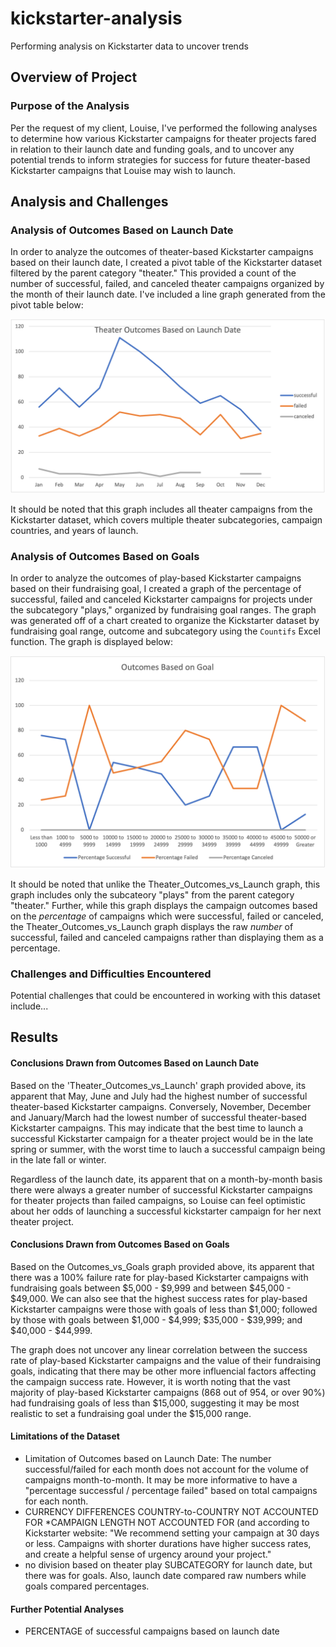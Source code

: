 # kickstarter-analysis
Performing analysis on Kickstarter data to uncover trends 
## Overview of Project 
### Purpose of the Analysis
Per the request of my client, Louise, I've performed the following analyses to determine how various Kickstarter campaigns for theater projects fared in relation to their launch date and funding goals, and to uncover any potential trends to inform strategies for success for future theater-based Kickstarter campaigns that Louise may wish to launch. 
## Analysis and Challenges
### Analysis of Outcomes Based on Launch Date
In order to analyze the outcomes of theater-based Kickstarter campaigns based on their launch date, I created a pivot table of the Kickstarter dataset filtered by the parent category "theater." This provided a count of the number of successful, failed, and canceled theater campaigns organized by the month of their launch date. I've included a line graph generated from the pivot table below:

![Theater_Outcomes_vs_Launch](Resources/Theater_Outcomes_vs_Launch.png)

It should be noted that this graph includes all theater campaigns from the Kickstarter dataset, which covers multiple theater subcategories, campaign countries, and years of launch. 

### Analysis of Outcomes Based on Goals 
In order to analyze the outcomes of play-based Kickstarter campaigns based on their fundraising goal, I created a graph of the percentage of successful, failed and canceled Kickstarter campaigns for projects under the subcategory "plays," organized by fundraising goal ranges. The graph was generated off of a chart created to organize the Kickstarter dataset by fundraising goal range, outcome and subcategory using the `Countifs` Excel function. The graph is displayed below: 

![Outcomes_vs_Goals](Resources/Outcomes_vs_Goals.png)

It should be noted that unlike the Theater_Outcomes_vs_Launch graph, this graph includes only the subcateory "plays" from the parent category "theater." Further, while this graph displays the campaign outcomes based on the _percentage_ of campaigns which were successful, failed or canceled, the Theater_Outcomes_vs_Launch graph displays the raw _number_ of successful, failed and canceled campaigns rather than displaying them as a percentage. 

### Challenges and Difficulties Encountered

Potential challenges that could be encountered in working with this dataset include... 
## Results 
#### Conclusions Drawn from Outcomes Based on Launch Date 

Based on the 'Theater_Outcomes_vs_Launch' graph provided above, its apparent that May, June and July had the highest number of successful theater-based Kickstarter campaigns. Conversely, November, December and January/March had the lowest number of successful theater-based Kickstarter campaigns. This may indicate that the best time to launch a successful Kickstarter campaign for a theater project would be in the late spring or summer, with the worst time to lauch a successful campaign being in the late fall or winter.

Regardless of the launch date, its apparent that on a month-by-month basis there were always a greater number of successful Kickstarter campaigns for theater projects than failed campaigns, so Louise can feel optimistic about her odds of launching a successful kickstarter campaign for her next theater project. 

#### Conclusions Drawn from Outcomes Based on Goals

Based on the Outcomes_vs_Goals graph provided above, its apparent that there was a 100% failure rate for play-based Kickstarter campaigns with fundraising goals between $5,000 - $9,999 and between $45,000 - $49,000. We can also see that the highest success rates for play-based Kickstarter campaigns were those with goals of less than $1,000; followed by those with goals between $1,000 - $4,999; $35,000 - $39,999; and $40,000 - $44,999. 

The graph does not uncover any linear correlation between the success rate of play-based Kickstarter campaigns and the value of their fundraising goals, indicating that there may be other more influencial factors affecting the campaign success rate. However, it is worth noting that the vast majority of play-based Kickstarter campaigns (868 out of 954, or over 90%) had fundraising goals of less than $15,000, suggesting it may be most realistic to set a fundraising goal under the $15,000 range. 

#### Limitations of the Dataset
* Limitation of Outcomes based on Launch Date: The number successful/failed for each month does not account for the volume of campaigns month-to-month. It may be more informative to have a "percentage successful / percentage failed" based on total campaigns for each nonth. 
* CURRENCY DIFFERENCES COUNTRY-to-COUNTRY NOT ACCOUNTED FOR 
*CAMPAIGN LENGTH NOT ACCOUNTED FOR (and according to Kickstarter website: "We recommend setting your campaign at 30 days or less. Campaigns with shorter durations have higher success rates, and create a helpful sense of urgency around your project."
* no division based on theater play SUBCATEGORY for launch date, but there was for goals. Also, launch date compared raw numbers while goals compared percentages. 

#### Further Potential Analyses  
* PERCENTAGE of successful campaigns based on launch date 
